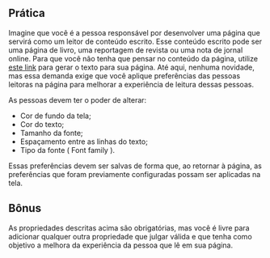 ## Prática

Imagine que você é a pessoa responsável por desenvolver uma página que servirá como um leitor de conteúdo escrito.
Esse conteúdo escrito pode ser uma página de livro, uma reportagem de revista ou uma nota de jornal online. Para que você não tenha que pensar no conteúdo da página, utilize [este link](https://www.lipsum.com/) para gerar o texto para sua página.
Até aqui, nenhuma novidade, mas essa demanda exige que você aplique preferências das pessoas leitoras na página para melhorar a experiência de leitura dessas pessoas.

As pessoas devem ter o poder de alterar:

* Cor de fundo da tela;
* Cor do texto;
* Tamanho da fonte;
* Espaçamento entre as linhas do texto;
* Tipo da fonte ( Font family ).

Essas preferências devem ser salvas de forma que, ao retornar à página, as preferências que foram previamente configuradas possam ser aplicadas na tela.

## Bônus

As propriedades descritas acima são obrigatórias, mas você é livre para adicionar qualquer outra propriedade que julgar válida e que tenha como objetivo a melhora da experiência da pessoa que lê em sua página.